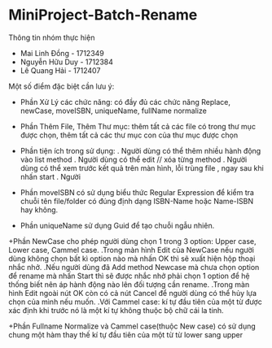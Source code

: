 # MiniProject-Batch-Rename

Thông tin nhóm thực hiện
- Mai Linh Đồng		-		1712349
- Nguyễn Hữu Duy  -   1712384
- Lê Quang Hải		-		1712407

Một số điểm đặc biệt cần lưu ý:
+ Phần Xử Lý các chức năng: có đầy đủ các chức năng Replace, newCase, moveISBN, uniqueName, fullName normalize
+ Phần Thêm File, Thêm Thư mục: thêm tất cả các file có trong thư mục được chọn, thêm tất cả các thư mục con của thư mục được chọn
+ Phần tiện ích trong sử dụng: 
  . Người dùng có thể thêm nhiều hành động vào list method
  . Người dùng có thể edit // xóa từng method
  . Người dùng có thể xem trước kết quả trên màn hình, lỗi trùng file , ngay sau khi nhấn start
  . Người 
  
+ Phần moveISBN có sử dụng biểu thức Regular Expression để kiểm tra chuỗi tên file/folder có đúng định dạng ISBN-Name hoặc Name-ISBN hay không.
+ Phần uniqueName sử dụng Guid để tạo chuỗi ngẫu nhiên.

+Phần NewCase cho phép người dùng chọn 1 trong 3 option: Upper case, Lower case, Cammel case.
  .Trong màn hình Edit của NewCase nếu người dùng không chọn bất kì option nào mà nhấn OK thì sẽ xuất hiện hộp thoại nhắc nhở.
  .Nếu người dùng đã Add method Newcase mà chưa chọn option để rename mà nhấn Start thì sẽ được nhắc nhở phải chọn 1 option để hệ thống biết nên áp hành động nào lên đối tượng cần rename.
  .Trong màn hình Edit ngoài nút OK còn có cả nút Cancel để người dùng có thể hủy lựa chọn của mình nếu muốn.
  .Với Cammel case: kí tự đầu tiên của một từ được xác định khi trước nó là một kí tự không thuộc bộ chữ cái la tinh.
  
+Phần Fullname Normalize và Cammel case(thuộc New case) có sử dụng chung một hàm thay thế kí tự đầu tiên của một từ từ lower sang upper
